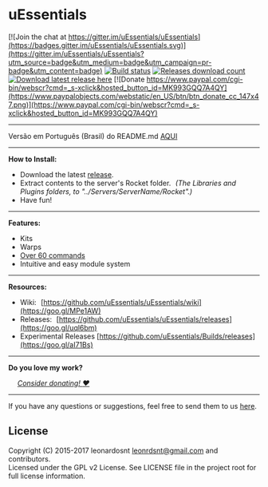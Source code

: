 # uEssentials

[![Join the chat at https://gitter.im/uEssentials/uEssentials](https://badges.gitter.im/uEssentials/uEssentials.svg)](https://gitter.im/uEssentials/uEssentials?utm_source=badge&utm_medium=badge&utm_campaign=pr-badge&utm_content=badge)
[![Build status](https://ci.appveyor.com/api/projects/status/pxm15136lg6mcd2n?svg=true)](https://ci.appveyor.com/project/leonardosnt/uessentials)
[![Releases download count](https://www.dropbox.com/sh/chkgkpe8ksfanbe/AADrLVEwOZkz65faac71go6oa/total.svg?raw=1)](https://goo.gl/uql6bm)
[![Download latest release here](https://img.shields.io/badge/download-latest_release-brightgreen.svg?maxAge=2592000)](https://goo.gl/638UlM)
[![Donate https://www.paypal.com/cgi-bin/webscr?cmd=_s-xclick&hosted_button_id=MK993GQQ7A4QY](https://www.paypalobjects.com/webstatic/en_US/btn/btn_donate_cc_147x47.png)](https://www.paypal.com/cgi-bin/webscr?cmd=_s-xclick&hosted_button_id=MK993GQQ7A4QY)

---

Versão em Português (Brasil) do README.md [AQUI](https://github.com/uEssentials/uEssentials/blob/master/README_PT-BR.md)

---

**How to Install:**

- Download the latest [release](https://goo.gl/VKjqPg).
- Extract contents to the server's Rocket folder. _(The Libraries and Plugins folders, to "../Servers/ServerName/Rocket".)_
- Have fun!

---

**Features:**
- Kits
- Warps
- [Over 60 commands](https://goo.gl/VpucUK)
- Intuitive and easy module system

---

**Resources:**
- Wiki: [https://github.com/uEssentials/uEssentials/wiki](https://goo.gl/MPe1AW)
- Releases: [https://github.com/uEssentials/uEssentials/releases](https://goo.gl/uql6bm)
- Experimental Releases [https://github.com/uEssentials/Builds/releases](https://goo.gl/aI71Bs)

---

**Do you love my work?**

  _[Consider donating! :heart:](https://www.paypal.com/cgi-bin/webscr?cmd=_s-xclick&hosted_button_id=MK993GQQ7A4QY)_

---

If you have any questions or suggestions, feel free to send them to us [here](https://goo.gl/amgH8v).

## License
Copyright (C) 2015-2017 leonardosnt <leonrdsnt@gmail.com> and contributors.  
Licensed under the GPL v2 License. See LICENSE file in the project root for full license information.